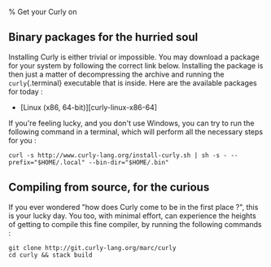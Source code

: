 % Get your Curly on

Binary packages for the hurried soul
------------------------------------

Installing Curly is either trivial or impossible. You may download a
package for your system by following the correct link
below. Installing the package is then just a matter of decompressing
the archive and running the `curly`{.terminal} executable that is
inside. Here are the available packages for today :

  - [Linux (x86, 64-bit)][curly-linux-x86-64]

If you're feeling lucky, and you don't use Windows, you can try to run
the following command in a terminal, which will perform all the
necessary steps for you :

~~~~{.terminal}
curl -s http://www.curly-lang.org/install-curly.sh | sh -s - --prefix="$HOME/.local" --bin-dir="$HOME/.bin"
~~~~~

Compiling from source, for the curious
--------------------------------------

If you ever wondered "how does Curly come to be in the first place ?",
this is your lucky day. You too, with minimal effort, can experience
the heights of getting to compile this fine compiler, by running the
following commands :

~~~{.terminal}
git clone http://git.curly-lang.org/marc/curly
cd curly && stack build
~~~~

